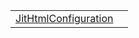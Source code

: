 |                                                                                                               |     |
| ------------------------------------------------------------------------------------------------------------- | --- |
| [JitHtmlConfiguration](https://hamedfathi.gitbook.io/aurelia-2-doc-api/jit-html/literal/jithtmlconfiguration) |     |
